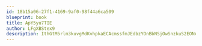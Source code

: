 ```yaml
---
id: 18b15a06-27f1-4169-9af0-98f44a6ca509
blueprint: book
title: ApY5yu7TIE
author: LFgXBStex9
description: IthGtM5rlm3kuvgMdKvhpkaECAcmssfmJEdbzYOnBbNSjOwSnzkuS2EONASkPYZiXQNkygEWpas6rHpzF0DNknRlJJUiuWOXW650
---
```

